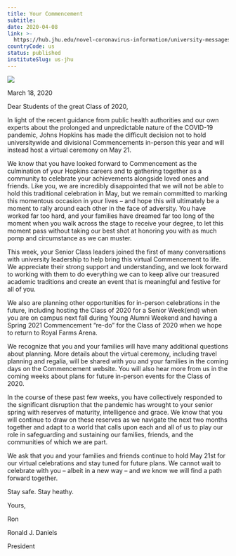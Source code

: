 ```yaml
---
title: Your Commencement
subtitle: 
date: 2020-04-08
link: >-
  https://hub.jhu.edu/novel-coronavirus-information/university-messages/your-commencement/
countryCode: us
status: published
instituteSlug: us-jhu
---
```

![](https://hub.jhu.edu/assets/themes/wphub/assets/images/icons/apple-touch-icon-57x57-5c7e857e30.png)

March 18, 2020

Dear Students of the great Class of 2020,

In light of the recent guidance from public health authorities and our own experts about the prolonged and unpredictable nature of the COVID-19 pandemic, Johns Hopkins has made the difficult decision not to hold universitywide and divisional Commencements in-person this year and will instead host a virtual ceremony on May 21.

We know that you have looked forward to Commencement as the culmination of your Hopkins careers and to gathering together as a community to celebrate your achievements alongside loved ones and friends. Like you, we are incredibly disappointed that we will not be able to hold this traditional celebration in May, but we remain committed to marking this momentous occasion in your lives – and hope this will ultimately be a moment to rally around each other in the face of adversity. You have worked far too hard, and your families have dreamed far too long of the moment when you walk across the stage to receive your degree, to let this moment pass without taking our best shot at honoring you with as much pomp and circumstance as we can muster.

This week, your Senior Class leaders joined the first of many conversations with university leadership to help bring this virtual Commencement to life. We appreciate their strong support and understanding, and we look forward to working with them to do everything we can to keep alive our treasured academic traditions and create an event that is meaningful and festive for all of you.

We also are planning other opportunities for in-person celebrations in the future, including hosting the Class of 2020 for a Senior Week(end) when you are on campus next fall during Young Alumni Weekend and having a Spring 2021 Commencement “re-do” for the Class of 2020 when we hope to return to Royal Farms Arena.

We recognize that you and your families will have many additional questions about planning. More details about the virtual ceremony, including travel planning and regalia, will be shared with you and your families in the coming days on the Commencement website. You will also hear more from us in the coming weeks about plans for future in-person events for the Class of 2020.

In the course of these past few weeks, you have collectively responded to the significant disruption that the pandemic has wrought to your senior spring with reserves of maturity, intelligence and grace. We know that you will continue to draw on these reserves as we navigate the next two months together and adapt to a world that calls upon each and all of us to play our role in safeguarding and sustaining our families, friends, and the communities of which we are part.

We ask that you and your families and friends continue to hold May 21st for our virtual celebrations and stay tuned for future plans. We cannot wait to celebrate with you – albeit in a new way – and we know we will find a path forward together.

Stay safe. Stay heathy.

Yours,

Ron

Ronald J. Daniels

President